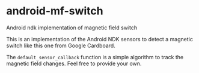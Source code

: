 # android-mf-switch
Android ndk implementation of magnetic field switch

This is an implementation of the Android NDK sensors to detect a magnetic switch like this one from Google Cardboard.

The `default_sensor_callback` function is a simple algorithm to track the magnetic field changes. Feel free to provide your own.
